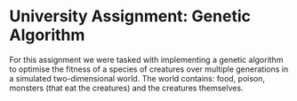 # University Assignment: Genetic Algorithm

For this assignment we were tasked with implementing a genetic algorithm to optimise the fitness of a species of creatures over multiple generations in a simulated two-dimensional world. The world contains: food, poison, monsters (that eat the creatures) and the creatures themselves.
